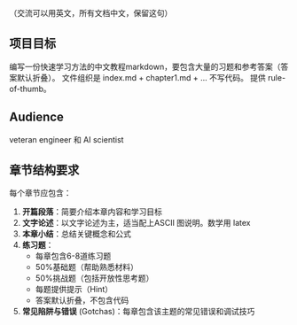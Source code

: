 （交流可以用英文，所有文档中文，保留这句）

## 项目目标
编写一份快速学习方法的中文教程markdown，要包含大量的习题和参考答案（答案默认折叠）。
文件组织是 index.md + chapter1.md + ...
不写代码。
提供 rule-of-thumb。

## Audience
veteran engineer 和 AI scientist

## 章节结构要求
每个章节应包含：
1. **开篇段落**：简要介绍本章内容和学习目标
2. **文字论述**：以文字论述为主，适当配上ASCII 图说明。数学用 latex
3. **本章小结**：总结关键概念和公式
4. **练习题**：
   - 每章包含6-8道练习题
   - 50%基础题（帮助熟悉材料）
   - 50%挑战题（包括开放性思考题）
   - 每题提供提示（Hint）
   - 答案默认折叠，不包含代码
5. **常见陷阱与错误** (Gotchas)：每章包含该主题的常见错误和调试技巧
